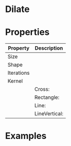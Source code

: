 # Dilate


# Properties


| Property | Description| 
| -------- | -----------|
| Size |  |
| Shape |  |
| Iterations |  |
| Kernel |  |
| | Cross: <desc> |
| | Rectangle: <desc> |
| | Line: <desc> |
| | LineVertical: <desc> |




# Examples
